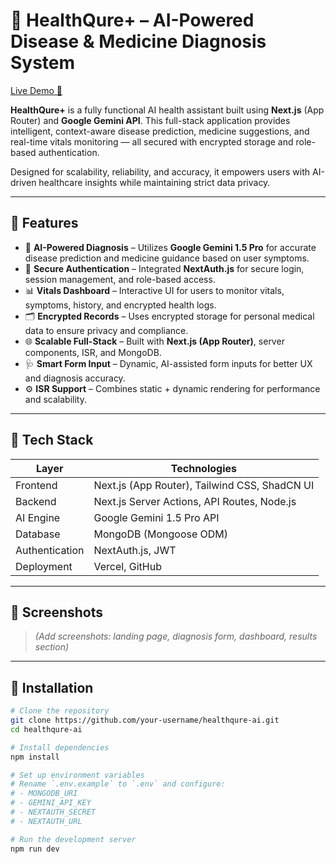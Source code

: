 # 🏥 HealthQure+ – AI-Powered Disease & Medicine Diagnosis System

[Live Demo 🔗](https://health-qure.vercel.app)

**HealthQure+** is a fully functional AI health assistant built using **Next.js** (App Router) and **Google Gemini API**. This full-stack application provides intelligent, context-aware disease prediction, medicine suggestions, and real-time vitals monitoring — all secured with encrypted storage and role-based authentication.

Designed for scalability, reliability, and accuracy, it empowers users with AI-driven healthcare insights while maintaining strict data privacy.

---

## 🚀 Features

- 🧠 **AI-Powered Diagnosis** – Utilizes **Google Gemini 1.5 Pro** for accurate disease prediction and medicine guidance based on user symptoms.
- 🔐 **Secure Authentication** – Integrated **NextAuth.js** for secure login, session management, and role-based access.
- 📊 **Vitals Dashboard** – Interactive UI for users to monitor vitals, symptoms, history, and encrypted health logs.
- 🗂️ **Encrypted Records** – Uses encrypted storage for personal medical data to ensure privacy and compliance.
- 🌐 **Scalable Full-Stack** – Built with **Next.js (App Router)**, server components, ISR, and MongoDB.
- 🩺 **Smart Form Input** – Dynamic, AI-assisted form inputs for better UX and diagnosis accuracy.
- ⚙️ **ISR Support** – Combines static + dynamic rendering for performance and scalability.

---

## 🧱 Tech Stack

| Layer         | Technologies                                           |
|---------------|--------------------------------------------------------|
| Frontend      | Next.js (App Router), Tailwind CSS, ShadCN UI         |
| Backend       | Next.js Server Actions, API Routes, Node.js           |
| AI Engine     | Google Gemini 1.5 Pro API                              |
| Database      | MongoDB (Mongoose ODM)                                 |
| Authentication| NextAuth.js, JWT                                       |
| Deployment    | Vercel, GitHub                                         |

---

## 📸 Screenshots

> *(Add screenshots: landing page, diagnosis form, dashboard, results section)*

---

## 🔧 Installation

```bash
# Clone the repository
git clone https://github.com/your-username/healthqure-ai.git
cd healthqure-ai

# Install dependencies
npm install

# Set up environment variables
# Rename `.env.example` to `.env` and configure:
# - MONGODB_URI
# - GEMINI_API_KEY
# - NEXTAUTH_SECRET
# - NEXTAUTH_URL

# Run the development server
npm run dev

